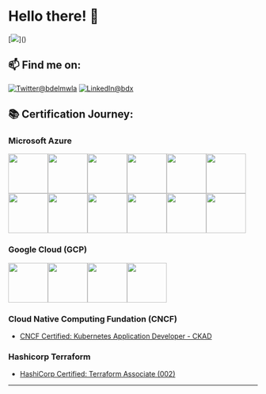 # Hello there! 👋
[![](https://visitor-badge.glitch.me/badge?page_id=najx.visitor-badge")]()

## 📫 Find me on:
<a href="https://twitter.com/bdelmwla"><img src="https://img.shields.io/badge/Twitter--_.svg?style=social&logo=twitter" alt="Twitter@bdelmwla"></a>
<a href="https://www.linkedin.com/in/abdx"><img src="https://img.shields.io/badge/LinkedIn--_.svg?style=social&logo=linkedin" alt="LinkedIn@bdx"></a>

## **📚 Certification Journey:**

### **Microsoft Azure**

<img src="https://user-images.githubusercontent.com/60783263/156945618-b549ccc3-37f6-46fc-ba01-a9b4be47e7e5.png" width="80" height="80"><img src="https://user-images.githubusercontent.com/60783263/166072330-a2fc130d-eb6b-4ae2-bcf7-45c83b841233.png" width="80" height="80"><img src="https://user-images.githubusercontent.com/60783263/157124139-38ecb020-fee3-4f5b-80b7-fe7380255ebd.png" width="80" height="80"><img src="https://user-images.githubusercontent.com/60783263/156945247-962f1e1d-c5c5-4703-a012-87dd3f87ef25.png" width="80" height="80"><img src="https://user-images.githubusercontent.com/60783263/156946222-7e5ffb12-65b0-46fe-980a-d5438052446c.png" width="80" height="80"><img src="https://user-images.githubusercontent.com/60783263/156945458-e9336db0-a6a9-4ea9-b1f1-53bc8723d347.png" width="80" height="80"><img src="https://user-images.githubusercontent.com/60783263/156946015-ec505512-077b-4470-a8d2-adabb4e82fe1.png" width="80" height="80"><img src="https://user-images.githubusercontent.com/60783263/156945874-f4041771-e55f-4e17-9e34-dd4a78ec3d8b.png" width="80" height="80"><img src="https://user-images.githubusercontent.com/60783263/156946223-0360b1ac-b66b-430f-a8cf-666fd13814d4.png" width="80" height="80"><img src="https://user-images.githubusercontent.com/60783263/156946224-3fdf6e0f-d5bf-49d2-9034-5aa5fef1f83e.png" width="80" height="80"><img src="https://user-images.githubusercontent.com/60783263/156946225-ebbceb0c-4689-484a-b8e1-ab35d67607b5.png" width="80" height="80"><img src="https://user-images.githubusercontent.com/60783263/179481697-d016ffb4-cc22-43b0-aa87-0b60407dbb8c.png" width="80" height="80">

### **Google Cloud (GCP)**

<img src="https://user-images.githubusercontent.com/60783263/179481369-0d96cde4-e8dc-46a6-a984-2c06269c0269.png" width="80" height="80"><img src="https://user-images.githubusercontent.com/60783263/179481334-74b333fa-b295-4fc0-9ef7-af570c264a3d.png" width="80" height="80"><img src="https://user-images.githubusercontent.com/60783263/179481360-b1d125fc-5fba-4d0a-88db-2c0d50ec1114.png" width="80" height="80"><img src="https://user-images.githubusercontent.com/60783263/179482238-5f4f5931-56c9-4c4d-b693-0def7c345c91.png" width="80" height="80">

### **Cloud Native Computing Fundation (CNCF)**

- [CNCF Certified: Kubernetes Application Developer - CKAD](https://www.cncf.io/certification/ckad/)

### **Hashicorp Terraform**

- [HashiCorp Certified: Terraform Associate (002)](https://www.hashicorp.com/certification/terraform-associate)

---
